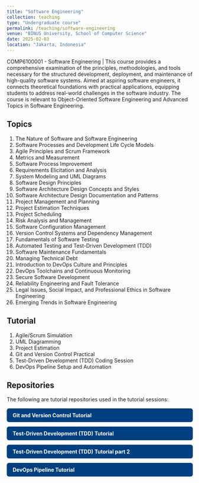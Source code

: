 ```yaml
---
title: "Software Engineering"
collection: teaching
type: "Undergraduate course"
permalink: /teaching/software-engineering
venue: "BINUS University, School of Computer Science"
date: 2025-02-03
location: "Jakarta, Indonesia"
---
```


COMP6100001 - Software Engineering | This course provides a comprehensive examination of the principles, methodologies, and tools necessary for the structured development, deployment, and maintenance of high-quality software systems. Aimed at aspiring software engineers, it connects theoretical foundations with practical applications, equipping students to address real-world challenges in the software industry. The course is relevant to Object-Oriented Software Engineering and Advanced Topics in Software Engineering.

## Topics
1. The Nature of Software and Software Engineering
2. Software Processes and Development Life Cycle Models
3. Agile Principles and Scrum Framework
4. Metrics and Measurement
5. Software Process Improvement
6. Requirements Elicitation and Analysis
7. System Modeling and UML Diagrams
8. Software Design Principles
9. Software Architecture Design Concepts and Styles
10. Software Architecture Design Documentation and Patterns
11. Project Management and Planning
12. Project Estimation Techniques
13. Project Scheduling
14. Risk Analysis and Management
15. Software Configuration Management
16. Version Control Systems and Dependency Management
17. Fundamentals of Software Testing
18. Automated Testing and Test-Driven Development (TDD)
19. Software Maintenance Fundamentals
20. Managing Technical Debt
21. Introduction to DevOps Culture and Principles
22. DevOps Toolchains and Continuous Monitoring
23. Secure Software Development
24. Reliability Engineering and Fault Tolerance
25. Legal Issues, Social Impact, and Professional Ethics in Software Engineering
26. Emerging Trends in Software Engineering

## Tutorial
1. Agile/Scrum Simulation
2. UML Diagramming
2. Project Estimation
3. Git and Version Control Practical
4. Test-Driven Development (TDD) Coding Session
5. DevOps Pipeline Setup and Automation 

## Repositories

The following are tutorial repositories used in the tutorial sessions:

<div style="display: flex; flex-direction: column; gap: 12px; margin-top: 1rem;">

<a href="https://github.com/alfhisa/se-tutorial-git" target="_blank" style="display:inline-block; padding:10px 16px; background-color:#004080; color:#fff; text-decoration:none; border-radius:6px; font-weight:bold;"> 
Git and Version Control Tutorial
</a>

<a href="https://github.com/alfhisa/se-tutorial-tdd" target="_blank" style="display:inline-block; padding:10px 16px; background-color:#004080; color:#fff; text-decoration:none; border-radius:6px; font-weight:bold;">
Test-Driven Development (TDD) Tutorial
</a>

<a href="https://github.com/alfhisa/tutorial-tdd-bus-fare" target="_blank" style="display:inline-block; padding:10px 16px; background-color:#004080; color:#fff; text-decoration:none; border-radius:6px; font-weight:bold;">
Test-Driven Development (TDD) Tutorial part 2
</a>

<a href="https://github.com/alfhisa/devops-tutorial-voting-app" target="_blank" style="display:inline-block; padding:10px 16px; background-color:#004080; color:#fff; text-decoration:none; border-radius:6px; font-weight:bold;">
DevOps Pipeline Tutorial
</a>

</div>
